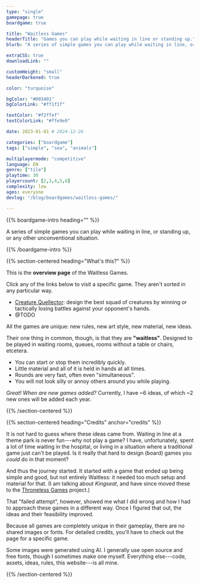 ```yaml
---
type: "single"
gamepage: true
boardgame: true

title: "Waitless Games"
headerTitle: "Games you can play while waiting in line or standing up."
blurb: "A series of simple games you can play while waiting in line, or standing up, or any other unconventional situation."

extraCSS: true
downloadLink: ""

customHeight: "small"
headerDarkened: true

color: "turquoise"

bgColor: "#003401"
bgColorLink: "#ff1f1f"

textColor: "#f2ffef"
textColorLink: "#ffe9e9"

date: 2023-01-01 # 2024-12-26

categories: ["boardgame"]
tags: ["simple", "sea", "animals"]

multiplayermode: "competitive"
language: EN
genre: ["tile"]
playtime: 30
playercount: [2,3,4,5,6]
complexity: low
ages: everyone
devlog: "/blog/boardgames/waitless-games/"

---
```


{{% boardgame-intro heading="" %}}

A series of simple games you can play while waiting in line, or standing up, or any other unconventional situation.

{{% /boardgame-intro %}}

{{% section-centered heading="What's this?" %}}

This is the **overview page** of the Waitless Games.

Click any of the links below to visit a specific game. They aren't sorted in any particular way.

* [Creature Quellector](/waitless-games/play/creature-quellector/): design the best squad of creatures by winning or tactically losing battles against your opponent's hands.
* @TODO
  
All the games are unique: new rules, new art style, new material, new ideas.

Their one thing in common, though, is that they are **"waitless"**. Designed to be played in waiting rooms, queues, rooms without a table or chairs, etcetera.

* You can start or stop them incredibly quickly.
* Little material and all of it is held in hands at all times.
* Rounds are very fast, often even "simultaneous".
* You will not look silly or annoy others around you while playing.

_Great! When are new games added?_ Currently, I have ~6 ideas, of which ~2 new ones will be added each year.

{{% /section-centered %}}

{{% section-centered heading="Credits" anchor="credits" %}}

It is not hard to guess where these ideas came from. Waiting in line at a theme park is never fun---why not play a game? I have, unfortunately, spent a lot of time waiting in the hospital, or living in a situation where a traditional game just can't be played. Is it really that hard to design (board) games you _could_ do in that moment?

And thus the journey started. It started with a game that ended up being simple and good, but not entirely Waitless: it needed too much setup and material for that. (I am talking about _Kingseat_, and have since moved these to the [Throneless Games](/throneless-games/) project.)

That "failed attempt", however, showed me what I did wrong and how I had to approach these games in a different way. Once I figured that out, the ideas and their feasibility improved. 

Because all games are completely unique in their gameplay, there are no shared images or fonts. For detailed credits, you'll have to check out the page for a specific game.

Some images were generated using AI. I generally use open source and free fonts, though I sometimes make one myself. Everything else---code, assets, ideas, rules, this website---is all mine.

{{% /section-centered %}}